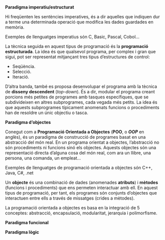 **Paradigma imperatiu/estructurat**

Hi freqüenten les sentències imperatives, és a dir aquelles que indiquen dur a terme una determinada operació que modifica les dades guardades en memòria.

Exemples de llenguatges imperatius són C, Basic, Pascal, Cobol...

La tècnica seguida en aquest tipus de programació és la **programació estructurada**.
La idea és que qualsevol programa, per complex i gran que sigui, pot ser representat mitjançant tres tipus d’estructures de control:
* Seqüència.
* Selecció.
* Iteració.

D’altra banda, també es proposa desenvolupar el programa amb la tècnica de
**disseny descendent** (_top-down_). És a dir, modular el programa creant porcions
més petites de programes amb tasques específiques, que se subdivideixen en altres
subprogrames, cada vegada més petits. La idea és que aquests subprogrames
típicament anomenats funcions o procediments han de resoldre un únic objectiu o
tasca.


**Paradigma d’objectes**

Conegut com a **Programació Orientada
a Objectes** (**POO**, o _**OOP**_ en anglès), és un paradigma de construcció de
programes basat en una abstracció del món real. En un programa orientat
a objectes, l’abstracció no són procediments ni funcions sinó els objectes.
Aquests objectes són una representació directa d’alguna cosa del món real,
com ara un llibre, una persona, una comanda, un empleat...

Exemples de llenguatges de programació orientada a objectes són C++, Java, C#, .net

Un **objecte** és una combinació de dades (anomenades **atributs**) i **mètodes** (funcions
i procediments) que ens permeten interactuar amb ell. En aquest tipus de
programació, per tant, els programes són conjunts d’objectes que interactuen entre
ells a través de missatges (crides a mètodes).

La programació orientada a objectes es basa en la integració de 5 conceptes:
abstracció, encapsulació, modularitat, jerarquia i polimorfisme.



**Paradigma funcional**



**Paradigma lògic**



